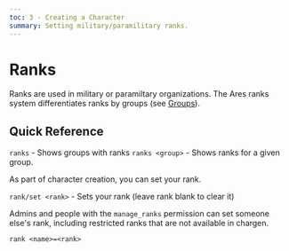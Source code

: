 ```yaml
---
toc: 3 - Creating a Character
summary: Setting military/paramilitary ranks.
---
```

# Ranks

Ranks are used in military or paramiltary organizations.  The Ares ranks system differentiates ranks by groups (see [Groups](/help/groups)).

## Quick Reference

`ranks` - Shows groups with ranks
`ranks <group>` - Shows ranks for a given group. 

As part of character creation, you can set your rank.

`rank/set <rank>` - Sets your rank  (leave rank blank to clear it)

Admins and people with the `manage_ranks` permission can set someone else's rank, including restricted ranks that are not available in chargen.

`rank <name>=<rank>`